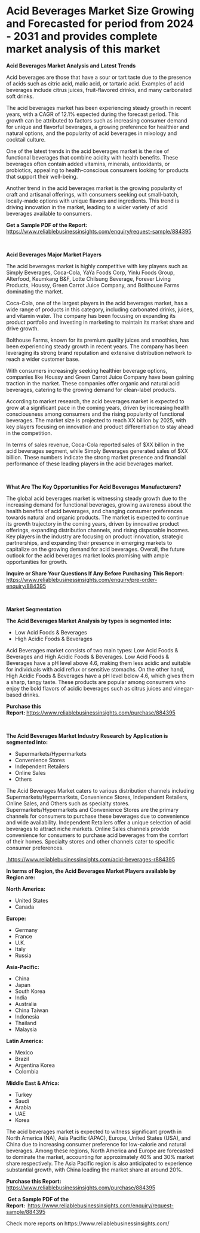 <p><h1>Acid Beverages Market Size Growing and Forecasted for period from 2024 - 2031 and provides complete market analysis of this market</h1></p><p><strong>Acid Beverages Market Analysis and Latest Trends</strong></p>
<p><p>Acid beverages are those that have a sour or tart taste due to the presence of acids such as citric acid, malic acid, or tartaric acid. Examples of acid beverages include citrus juices, fruit-flavored drinks, and many carbonated soft drinks.</p><p>The acid beverages market has been experiencing steady growth in recent years, with a CAGR of 12.1% expected during the forecast period. This growth can be attributed to factors such as increasing consumer demand for unique and flavorful beverages, a growing preference for healthier and natural options, and the popularity of acid beverages in mixology and cocktail culture.</p><p>One of the latest trends in the acid beverages market is the rise of functional beverages that combine acidity with health benefits. These beverages often contain added vitamins, minerals, antioxidants, or probiotics, appealing to health-conscious consumers looking for products that support their well-being.</p><p>Another trend in the acid beverages market is the growing popularity of craft and artisanal offerings, with consumers seeking out small-batch, locally-made options with unique flavors and ingredients. This trend is driving innovation in the market, leading to a wider variety of acid beverages available to consumers.</p></p>
<p><strong>Get a Sample PDF of the Report:&nbsp;</strong> <a href="https://www.reliablebusinessinsights.com/enquiry/request-sample/884395">https://www.reliablebusinessinsights.com/enquiry/request-sample/884395</a></p>
<p>&nbsp;</p>
<p><strong>Acid Beverages Major Market Players</strong></p>
<p><p>The acid beverages market is highly competitive with key players such as Simply Beverages, Coca-Cola, YaYa Foods Corp, Yinlu Foods Group, Alterfood, Keumkang B&F, Lotte Chilsung Beverage, Forever Living Products, Houssy, Green Carrot Juice Company, and Bolthouse Farms dominating the market. </p><p>Coca-Cola, one of the largest players in the acid beverages market, has a wide range of products in this category, including carbonated drinks, juices, and vitamin water. The company has been focusing on expanding its product portfolio and investing in marketing to maintain its market share and drive growth. </p><p>Bolthouse Farms, known for its premium quality juices and smoothies, has been experiencing steady growth in recent years. The company has been leveraging its strong brand reputation and extensive distribution network to reach a wider customer base. </p><p>With consumers increasingly seeking healthier beverage options, companies like Houssy and Green Carrot Juice Company have been gaining traction in the market. These companies offer organic and natural acid beverages, catering to the growing demand for clean-label products. </p><p>According to market research, the acid beverages market is expected to grow at a significant pace in the coming years, driven by increasing health consciousness among consumers and the rising popularity of functional beverages. The market size is projected to reach XX billion by 2025, with key players focusing on innovation and product differentiation to stay ahead in the competition. </p><p>In terms of sales revenue, Coca-Cola reported sales of $XX billion in the acid beverages segment, while Simply Beverages generated sales of $XX billion. These numbers indicate the strong market presence and financial performance of these leading players in the acid beverages market.</p></p>
<p>&nbsp;</p>
<p><strong>What Are The Key Opportunities For Acid Beverages Manufacturers?</strong></p>
<p><p>The global acid beverages market is witnessing steady growth due to the increasing demand for functional beverages, growing awareness about the health benefits of acid beverages, and changing consumer preferences towards natural and organic products. The market is expected to continue its growth trajectory in the coming years, driven by innovative product offerings, expanding distribution channels, and rising disposable incomes. Key players in the industry are focusing on product innovation, strategic partnerships, and expanding their presence in emerging markets to capitalize on the growing demand for acid beverages. Overall, the future outlook for the acid beverages market looks promising with ample opportunities for growth.</p></p>
<p><strong>Inquire or Share Your Questions If Any Before Purchasing This Report:</strong> <a href="https://www.reliablebusinessinsights.com/enquiry/pre-order-enquiry/884395">https://www.reliablebusinessinsights.com/enquiry/pre-order-enquiry/884395</a></p>
<p>&nbsp;</p>
<p><strong>Market Segmentation</strong></p>
<p><strong>The Acid Beverages Market Analysis by types is segmented into:</strong></p>
<p><ul><li>Low Acid Foods & Beverages</li><li>High Acidic Foods & Beverages</li></ul></p>
<p><p>Acid Beverages market consists of two main types: Low Acid Foods & Beverages and High Acidic Foods & Beverages. Low Acid Foods & Beverages have a pH level above 4.6, making them less acidic and suitable for individuals with acid reflux or sensitive stomachs. On the other hand, High Acidic Foods & Beverages have a pH level below 4.6, which gives them a sharp, tangy taste. These products are popular among consumers who enjoy the bold flavors of acidic beverages such as citrus juices and vinegar-based drinks.</p></p>
<p><strong>Purchase this Report:&nbsp;</strong><a href="https://www.reliablebusinessinsights.com/purchase/884395">https://www.reliablebusinessinsights.com/purchase/884395</a></p>
<p>&nbsp;</p>
<p><strong>The Acid Beverages Market Industry Research by Application is segmented into:</strong></p>
<p><ul><li>Supermarkets/Hypermarkets</li><li>Convenience Stores</li><li>Independent Retailers</li><li>Online Sales</li><li>Others</li></ul></p>
<p><p>The Acid Beverages Market caters to various distribution channels including Supermarkets/Hypermarkets, Convenience Stores, Independent Retailers, Online Sales, and Others such as specialty stores. Supermarkets/Hypermarkets and Convenience Stores are the primary channels for consumers to purchase these beverages due to convenience and wide availability. Independent Retailers offer a unique selection of acid beverages to attract niche markets. Online Sales channels provide convenience for consumers to purchase acid beverages from the comfort of their homes. Specialty stores and other channels cater to specific consumer preferences.</p></p>
<p><a href="https://www.reliablebusinessinsights.com/acid-beverages-r884395">&nbsp;https://www.reliablebusinessinsights.com/acid-beverages-r884395</a></p>
<p><strong>In terms of Region, the Acid Beverages Market Players available by Region are:</strong></p>
<p>
    <p> <strong> North America: </strong>
        <ul>
            <li>United States</li>
            <li>Canada</li>
        </ul>
        </p> 
    <p> <strong> Europe: </strong>
        <ul>
            <li>Germany</li>
            <li>France</li>
            <li>U.K.</li>
            <li>Italy</li>
            <li>Russia</li>
        </ul>
        </p> 
    <p> <strong> Asia-Pacific: </strong>
        <ul>
            <li>China</li>
            <li>Japan</li>
            <li>South Korea</li>
            <li>India</li>
            <li>Australia</li>
            <li>China Taiwan</li>
            <li>Indonesia</li>
            <li>Thailand</li>
            <li>Malaysia</li>
        </ul>
        </p> 
    <p> <strong> Latin America: </strong>
        <ul>
            <li>Mexico</li>
            <li>Brazil</li>
            <li>Argentina Korea</li>
            <li>Colombia</li>
        </ul>
        </p> 
    <p> <strong> Middle East & Africa: </strong>
        <ul>
            <li>Turkey</li>
            <li>Saudi</li>
            <li>Arabia</li>
            <li>UAE</li>
            <li>Korea</li>
        </ul>
    </p>
    </p>
<p><p>The acid beverages market is expected to witness significant growth in North America (NA), Asia Pacific (APAC), Europe, United States (USA), and China due to increasing consumer preference for low-calorie and natural beverages. Among these regions, North America and Europe are forecasted to dominate the market, accounting for approximately 40% and 30% market share respectively. The Asia Pacific region is also anticipated to experience substantial growth, with China leading the market share at around 20%.</p></p>
<p><strong>Purchase this Report: </strong><a href="https://www.reliablebusinessinsights.com/purchase/884395">https://www.reliablebusinessinsights.com/purchase/884395</a></p>
<p>&nbsp;<strong>Get a Sample PDF of the Report:&nbsp;&nbsp;</strong><a href="https://www.reliablebusinessinsights.com/enquiry/request-sample/884395">https://www.reliablebusinessinsights.com/enquiry/request-sample/884395</a></p>
<p><strong></strong></p>
<p>Check more reports on https://www.reliablebusinessinsights.com/</p>